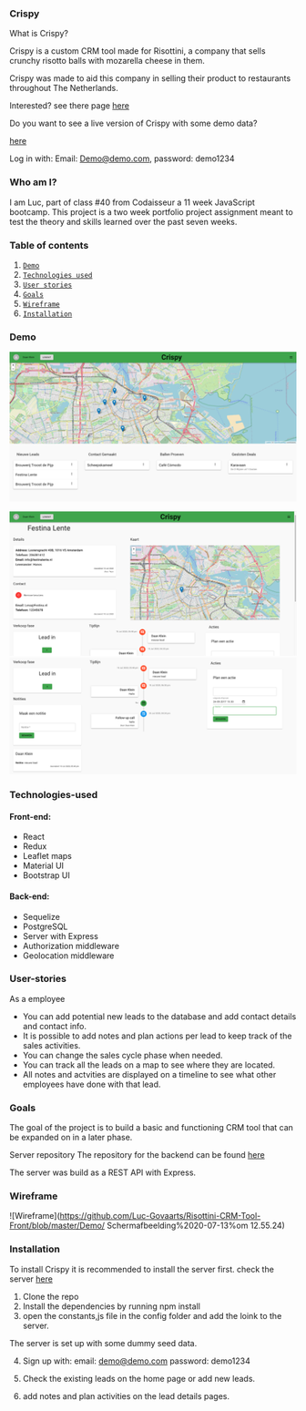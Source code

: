 
### Crispy 

What is Crispy?

Crispy is a custom CRM tool made for Risottini, a company that sells crunchy risotto balls with mozarella cheese in them. 

Crispy was made to aid this company in selling their product to restaurants throughout The Netherlands.

Interested? see there page [here](https://www.risottini.com/)

Do you want to see a live version of Crispy with some demo data?

[here](https://ecstatic-rosalind-f39297.netlify.app/)

Log in with:
Email: Demo@demo.com, password: demo1234

### Who am I?
I am Luc, part of class #40 from Codaisseur a 11 week JavaScript bootcamp.
This project is a two week portfolio project assignment meant to test the theory and skills learned over the past seven weeks. 

### Table of contents
 1. [`Demo`](#Demo)
 2. [`Technologies used`](#Technologies-used)
 3. [`User stories`](#User-stories)
 4. [`Goals`](#Goals-)
 5. [`Wireframe`](#Wireframe)
 6. [`Installation`](#Installation)

### Demo

![Homepage](https://github.com/Luc-Govaarts/Risottini-CRM-Tool-Front/blob/master/Demo/Schermafbeelding%202020-07-13%20om%2011.16.29.png)


![Detailspage1](https://github.com/Luc-Govaarts/Risottini-CRM-Tool-Front/blob/master/Demo/Schermafbeelding%202020-07-13%20om%2011.16.44.png)
![Detailspage2](https://github.com/Luc-Govaarts/Risottini-CRM-Tool-Front/blob/master/Demo/Schermafbeelding%202020-07-13%20om%2011.16.53.png)

### Technologies-used

#### Front-end:

 - React
 - Redux
 - Leaflet maps
 - Material UI
 - Bootstrap UI

#### Back-end:

 - Sequelize
 - PostgreSQL
 - Server with Express
 - Authorization middleware
 - Geolocation middleware

### User-stories

As a employee 
 - You can add potential new leads to the database and add contact details and contact info.
 - It is possible to add notes and plan actions per lead to keep track of the sales activities.
 - You can change the sales cycle phase when needed. 
 - You can track all the leads on a map to see where they are located. 
 - All notes and actvities are displayed on a timeline to see what other employees have done with that lead. 

### Goals

The goal of the project is to build a basic and functioning CRM tool that can be expanded on in a later phase. 

Server repository
The repository for the backend can be found [here](https://github.com/Luc-Govaarts/Risottini-CRM-Tool-Back)

The server was build as a REST API with Express.

### Wireframe

![Wireframe](https://github.com/Luc-Govaarts/Risottini-CRM-Tool-Front/blob/master/Demo/
Schermafbeelding%2020-07-13%om 12.55.24)

### Installation

To install Crispy it is recommended to install the server first. check the server [here](https://github.com/Luc-Govaarts/Risottini-CRM-Tool-Back)

1. Clone the repo
2. Install the dependencies by running npm install
3. open the constants,js file in the config folder and add the loink to the server.

The server is set up with some dummy seed data.

4. Sign up with:
    email: demo@demo.com 
    password: demo1234

5. Check the existing leads on the home page or add new leads.
6. add notes and plan activities on the lead details pages. 